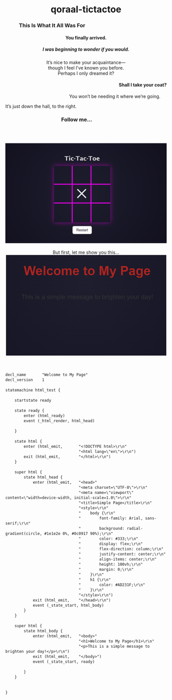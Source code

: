 <div align="center">

# qoraal-tictactoe

<div align="left">


### &nbsp;&nbsp;&nbsp;&nbsp;&nbsp;&nbsp;&nbsp;&nbsp;&nbsp;&nbsp;&nbsp;This Is What It All Was For

<div align="center">

#### __You finally arrived.__

##### I was beginning to wonder if you would.  
It’s nice to make your acquaintance—  
though I feel I’ve known you before.  
Perhaps I only dreamed it?

</div>

<div align="right">

#### Shall I take your coat?  
You won’t be needing it where we’re going.&nbsp;&nbsp;&nbsp;&nbsp;&nbsp;

</div>

It’s just down the hall, to the right.

<div align="center">


### Follow me...&nbsp;&nbsp;&nbsp;&nbsp;&nbsp;&nbsp;&nbsp;&nbsp;&nbsp;&nbsp;&nbsp;&nbsp;&nbsp;&nbsp;&nbsp;

<br><br>

</div>

<div align="center">
  <img src="tictactoe.png" alt="Welcome" />
</div>
<br>
<div align="center">
But first, let me show you this…
<br>
<div align="center">
  <img src="welcome.png" alt="Welcome" />
</div>
<br>
<br>
<div align="left">

```
decl_name       "Welcome to My Page"
decl_version    1

statemachine html_test {

    startstate ready

    state ready {
        enter (html_ready)
        event (_html_render, html_head)

    }

    state html {
        enter (html_emit,       "<!DOCTYPE html>\r\n"
                                "<html lang=\"en\">\r\n")
        exit (html_emit,        "</html>\r\n")
    }

    super html {
        state html_head {
            enter (html_emit,   "<head>"
                                "<meta charset=\"UTF-8\">\r\n"
                                "<meta name=\"viewport\" content=\"width=device-width, initial-scale=1.0\">\r\n"
                                "<title>Simple Page</title>\r\n"
                                "<style>\r\n"
                                "    body {\r\n"
                                "        font-family: Arial, sans-serif;\r\n"
                                "        background: radial-gradient(circle, #1e1e2e 0%, #0c0917 90%);\r\n"
                                "        color: #333;\r\n"
                                "        display: flex;\r\n"
                                "        flex-direction: column;\r\n"
                                "        justify-content: center;\r\n"
                                "        align-items: center;\r\n"
                                "        height: 100vh;\r\n"
                                "        margin: 0;\r\n"
                                "    }\r\n"
                                "    h1 {\r\n"
                                "        color: #AD231F;\r\n"
                                "    }\r\n"
                                "</style>\r\n")
            exit (html_emit,    "</head>\r\n")
            event (_state_start, html_body)
        }
    }

    super html {
        state html_body {
            enter (html_emit,   "<body>"
                                "<h1>Welcome to My Page</h1>\r\n"
                                "<p>This is a simple message to brighten your day!</p>\r\n")
            exit (html_emit,    "</body>")
            event (_state_start, ready)

        }
    }


}

```